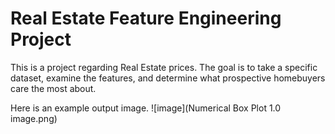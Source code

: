 # Real Estate Feature Engineering Project

This is a project regarding Real Estate prices. The goal is to take a specific dataset, examine the features, and determine what prospective homebuyers care the most about.

Here is an example output image.
![image](Numerical Box Plot 1.0 image.png)